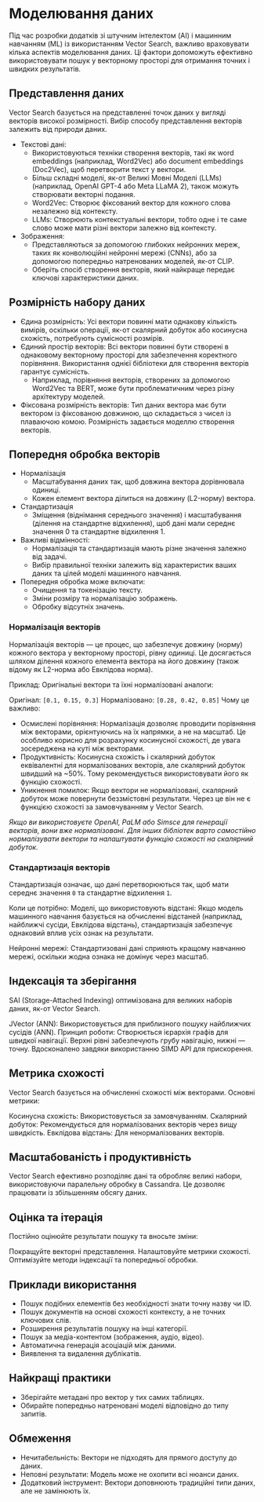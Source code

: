 # Моделювання даних

Під час розробки додатків зі штучним інтелектом (AI) і машинним навчанням (ML) із використанням Vector Search, важливо враховувати кілька аспектів моделювання даних. Ці фактори допоможуть ефективно використовувати пошук у векторному просторі для отримання точних і швидких результатів.

## Представлення даних
Vector Search базується на представленні точок даних у вигляді векторів високої розмірності. Вибір способу представлення векторів залежить від природи даних.

- Текстові дані:
    - Використовуються техніки створення векторів, такі як word embeddings (наприклад, Word2Vec) або document embeddings (Doc2Vec), щоб перетворити текст у вектори.
    - Більш складні моделі, як-от Великі Мовні Моделі (LLMs) (наприклад, OpenAI GPT-4 або Meta LLaMA 2), також можуть створювати векторні подання.
    - Word2Vec: Створює фіксований вектор для кожного слова незалежно від контексту.
    - LLMs: Створюють контекстуальні вектори, тобто одне і те саме слово може мати різні вектори залежно від контексту.
- Зображення:
    - Представляються за допомогою глибоких нейронних мереж, таких як конволюційні нейронні мережі (CNNs), або за допомогою попередньо натренованих моделей, як-от CLIP.
    - Оберіть спосіб створення векторів, який найкраще передає ключові характеристики даних.

## Розмірність набору даних
- Єдина розмірність: Усі вектори повинні мати однакову кількість вимірів, оскільки операції, як-от скалярний добуток або косинусна схожість, потребують сумісності розмірів.
- Єдиний простір векторів: Всі вектори повинні бути створені в однаковому векторному просторі для забезпечення коректного порівняння. Використання однієї бібліотеки для створення векторів гарантує сумісність.
    - Наприклад, порівняння векторів, створених за допомогою Word2Vec та BERT, може бути проблематичним через різну архітектуру моделей.
- Фіксована розмірність векторів: Тип даних вектора має бути вектором із фіксованою довжиною, що складається з чисел із плаваючою комою. Розмірність задається моделлю створення векторів.

## Попередня обробка векторів
- Нормалізація
    - Масштабування даних так, щоб довжина вектора дорівнювала одиниці.
    - Кожен елемент вектора ділиться на довжину (L2-норму) вектора.
- Стандартизація
    - Зміщення (віднімання середнього значення) і масштабування (ділення на стандартне відхилення), щоб дані мали середнє значення 0 та стандартне відхилення 1.
- Важливі відмінності:
    - Нормалізація та стандартизація мають різне значення залежно від задачі.
    - Вибір правильної техніки залежить від характеристик ваших даних та цілей моделі машинного навчання.
- Попередня обробка може включати:
    - Очищення та токенізацію тексту.
    - Зміни розміру та нормалізацію зображень.
    - Обробку відсутніх значень.

### Нормалізація векторів
Нормалізація векторів — це процес, що забезпечує довжину (норму) кожного вектора у векторному просторі, рівну одиниці. Це досягається шляхом ділення кожного елемента вектора на його довжину (також відому як L2-норма або Евклідова норма).

Приклад:
Оригінальні вектори та їхні нормалізовані аналоги:

Оригінал: `[0.1, 0.15, 0.3]`
Нормалізовано: `[0.28, 0.42, 0.85]`
Чому це важливо:
- Осмислені порівняння:
Нормалізація дозволяє проводити порівняння між векторами, орієнтуючись на їх напрямки, а не на масштаб. Це особливо корисно для розрахунку косинусної схожості, де увага зосереджена на куті між векторами.
- Продуктивність:
Косинусна схожість і скалярний добуток еквівалентні для нормалізованих векторів, але скалярний добуток швидший на ~50%. Тому рекомендується використовувати його як функцію схожості.
- Уникнення помилок:
Якщо вектори не нормалізовані, скалярний добуток може повернути беззмістовні результати. Через це він не є функцією схожості за замовчуванням у Vector Search.

*Якщо ви використовуєте OpenAI, PaLM або Simsce для генерації векторів, вони вже нормалізовані. Для інших бібліотек варто самостійно нормалізувати вектори та налаштувати функцію схожості на скалярний добуток.*

### Стандартизація векторів
Стандартизація означає, що дані перетворюються так, щоб мати середнє значення `0` та стандартне відхилення `1`.

Коли це потрібно:
Моделі, що використовують відстані:
Якщо модель машинного навчання базується на обчисленні відстаней (наприклад, найближчі сусіди, Евклідова відстань), стандартизація забезпечує однаковий вплив усіх ознак на результати.

Нейронні мережі:
Стандартизовані дані сприяють кращому навчанню мережі, оскільки жодна ознака не домінує через масштаб.

## Індексація та зберігання
SAI (Storage-Attached Indexing) оптимізована для великих наборів даних, як-от Vector Search.

JVector (ANN):
Використовується для приблизного пошуку найближчих сусідів (ANN).
Принцип роботи:
Створюється ієрархія графів для швидкої навігації.
Верхні рівні забезпечують грубу навігацію, нижні — точну.
Вдосконалено завдяки використанню SIMD API для прискорення.

## Метрика схожості
Vector Search базується на обчисленні схожості між векторами. Основні метрики:

Косинусна схожість: Використовується за замовчуванням.
Скалярний добуток: Рекомендується для нормалізованих векторів через вищу швидкість.
Евклідова відстань: Для ненормалізованих векторів.

## Масштабованість і продуктивність
Vector Search ефективно розподіляє дані та обробляє великі набори, використовуючи паралельну обробку в Cassandra. Це дозволяє працювати із збільшенням обсягу даних.

## Оцінка та ітерація
Постійно оцінюйте результати пошуку та вносьте зміни:

Покращуйте векторні представлення.
Налаштовуйте метрики схожості.
Оптимізуйте методи індексації та попередньої обробки.

## Приклади використання
- Пошук подібних елементів без необхідності знати точну назву чи ID.
- Пошук документів на основі схожості контексту, а не точних ключових слів.
- Розширення результатів пошуку на інші категорії.
- Пошук за медіа-контентом (зображення, аудіо, відео).
- Автоматична генерація асоціацій між даними.
- Виявлення та видалення дублікатів.
## Найкращі практики
- Зберігайте метадані про вектор у тих самих таблицях.
- Обирайте попередньо натреновані моделі відповідно до типу запитів.
## Обмеження
- Нечитабельність: Вектори не підходять для прямого доступу до даних.
- Неповні результати: Модель може не охопити всі нюанси даних.
- Додатковий інструмент: Вектори доповнюють традиційні типи даних, але не замінюють їх.